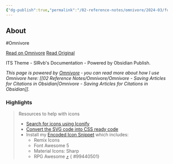 ```yaml
---
{"dg-publish":true,"permalink":"/02-reference-notes/omnivore/2024-03/folder-styles-sl-rvbs-documentation-obsidian-publish/","title":"Folder Styles - SlRvbs Documentation - Obsidian Publish\n","metatags":{"description":"ITS Theme - SlRvb's Documentation - Powered by Obsidian Publish.","og:image":"https://i.imgur.com/LmCg5HX.png"},"tags":["Quartz/CSS","MMW-Style"]}
---
```



## About

#Omnivore

[Read on Omnivore](https://omnivore.app/me/folder-styles-sl-rvb-s-documentation-obsidian-publish-18e5b7dceb8)
[Read Original](https://publish.obsidian.md/slrvb-docs/ITS+Theme/Folder+Styles)

ITS Theme - SlRvb's Documentation - Powered by Obsidian Publish.

_This page is powered by [Omnivore](https://omnivore.app) ‐ you can read more about how I use Omnivore here: [[02 Reference Notes/Omnivore/Omnivore - Saving Articles for Citations in Obsidian\|Omnivore - Saving Articles for Citations in Obsidian]]._

### Highlights

> Resources to help with icons
> 
> * [Search for icons using Iconify](https://iconify.design/icon-sets/)
> * [Convert the SVG code into CSS ready code](https://yoksel.github.io/url-encoder/)
> * Install my [Encoded Icon Snippet](https://github.com/SlRvb/Obsidian--ITS-Theme/blob/main/Snippets/S%20-%20Encoded%20Icons.css) which includes:  
>    * Remix Icons  
>    * Font Awesome 5  
>    * Material Icons: Sharp  
>    * RPG Awesome [⤴️](https://omnivore.app/me/folder-styles-sl-rvb-s-documentation-obsidian-publish-18e5b7dceb8#99440501-a8ed-4d6d-9c9c-2591dcd6a4a5) 
{ #99440501}


